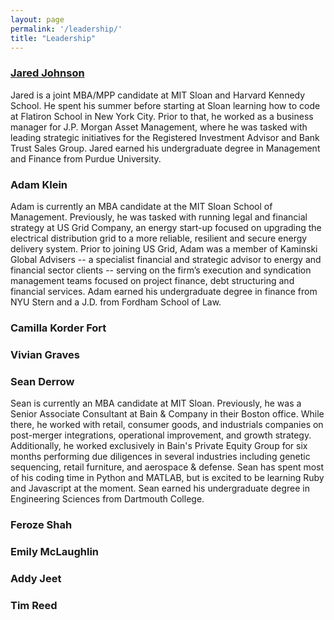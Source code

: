 ```yaml
---
layout: page
permalink: '/leadership/'
title: "Leadership"
---
```


### <a href='http://jared-johnson.com' target='\_blank'>Jared Johnson</a>
Jared is a joint MBA/MPP candidate at MIT Sloan and Harvard Kennedy School. He spent his summer before starting at Sloan learning how to code at Flatiron School in New York City. Prior to that, he worked as a business manager for J.P. Morgan Asset Management, where he was tasked with leading strategic initiatives for the Registered Investment Advisor and Bank Trust Sales Group. Jared earned his undergraduate degree in Management and Finance from Purdue University.

### Adam Klein

Adam is currently an MBA candidate at the MIT Sloan School of Management. Previously,
he was tasked with running legal and financial strategy at US Grid Company, an energy start-up focused on upgrading the electrical distribution grid to a more reliable, resilient and secure energy delivery system. Prior to joining US Grid, Adam was a member of Kaminski Global Advisers -- a specialist financial and strategic advisor to energy and financial sector clients -- serving on the firm’s execution and syndication management teams focused on project finance, debt structuring and financial services. Adam earned his undergraduate degree in finance from NYU Stern and a J.D. from Fordham School of Law.

### Camilla Korder Fort

### Vivian Graves

### Sean Derrow

Sean is currently an MBA candidate at MIT Sloan. Previously, he was a Senior Associate Consultant at Bain & Company in their Boston office. While there, he worked with retail, consumer goods, and industrials companies on post-merger integrations, operational improvement, and growth strategy. Additionally, he worked exclusively in Bain's Private Equity Group for six months performing due diligences in several industries including genetic sequencing, retail furniture, and aerospace & defense. Sean has spent most of his coding time in Python and MATLAB, but is excited to be learning Ruby and Javascript at the moment. Sean earned his undergraduate degree in Engineering Sciences from Dartmouth College.

### Feroze Shah

### Emily McLaughlin

### Addy Jeet

### Tim Reed
